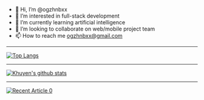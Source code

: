 - 👋 Hi, I’m @ogzhnbxx
- 👀 I’m interested in full-stack development
- 🌱 I’m currently learning artificial intelligence
- 💞️ I’m looking to collaborate on web/mobile project team
- 📫 How to reach me ogzhnbxx@gmail.com


----------------------------------------------------------------------------

[![Top Langs](https://github-readme-stats.vercel.app/api/top-langs/?username=anuraghazra)](https://github.com/anuraghazra/github-readme-stats)

----------------------------------------------------------------------------


[![Khuyen's github stats](https://github-readme-stats.vercel.app/api?username=oguzhanbilgin&count_private=true&show_icons=true&theme=radical&hide_rank=false)](https://github.com/oguzhanbilgin/github-readme-stats)


----------------------------------------------------------------------------


<a target="_blank" href="https://github-readme-medium-recent-article.vercel.app/medium/@oguzhanbilgin/0"><img src="https://github-readme-medium-recent-article.vercel.app/medium/@oguzhanbilgin/0" alt="Recent Article 0">



<!---
ogzhnbxx/ogzhnbxx is a ✨ special ✨ repository because its `README.md` (this file) appears on your GitHub profile.
You can click the Preview link to take a look at your changes.
--->
